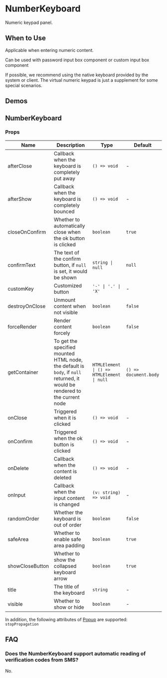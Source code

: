 # NumberKeyboard <Experimental></Experimental>

Numeric keypad panel.

## When to Use

Applicable when entering numeric content.

Can be used with password input box component or custom input box component

If possible, we recommend using the native keyboard provided by the system or client. The virtual numeric keypad is just a supplement for some special scenarios.

## Demos

<code src="./demos/demo1.tsx"></code>

## NumberKeyboard

### Props

| Name            | Description                                                                                                                 | Type                                       | Default               |
| --------------- | --------------------------------------------------------------------------------------------------------------------------- | ------------------------------------------ | --------------------- |
| afterClose      | Callback when the keyboard is completely put away                                                                           | `() => void`                               | -                     |
| afterShow       | Callback when the keyboard is completely bounced                                                                            | `() => void`                               | -                     |
| closeOnConfirm  | Whether to automatically close when the ok button is clicked                                                                | `boolean`                                  | `true`                |
| confirmText     | The text of the confirm button, if `null` is set, it would be shown                                                         | `string \| null`                           | `null`                |
| customKey       | Customized button                                                                                                           | `'-' \| '.' \| 'X'`                        | -                     |
| destroyOnClose  | Unmount content when not visible                                                                                            | `boolean`                                  | `false`               |
| forceRender     | Render content forcely                                                                                                      | `boolean`                                  | `false`               |
| getContainer    | To get the specified mounted HTML node, the default is `body`, if `null` returned, it would be rendered to the current node | `HTMLElement \| () => HTMLElement \| null` | `() => document.body` |
| onClose         | Triggered when it is clicked                                                                                                | `() => void`                               | -                     |
| onConfirm       | Triggered when the ok button is clicked                                                                                     | `() => void`                               | -                     |
| onDelete        | Callback when the content is deleted                                                                                        | `() => void`                               | -                     |
| onInput         | Callback when the input content is changed                                                                                  | `(v: string) => void`                      | -                     |
| randomOrder     | Whether the keyboard is out of order                                                                                        | `boolean`                                  | `false`               |
| safeArea        | Whether to enable safe area padding                                                                                         | `boolean`                                  | `true`                |
| showCloseButton | Whether to show the collapsed keyboard arrow                                                                                | `boolean`                                  | `true`                |
| title           | The title of the keyboard                                                                                                   | `string`                                   | -                     |
| visible         | Whether to show or hide                                                                                                     | `boolean`                                  | -                     |

In addition, the following attributes of [Popup](/components/popup) are supported: `stopPropagation`

## FAQ

### Does the NumberKeyboard support automatic reading of verification codes from SMS?

No.
